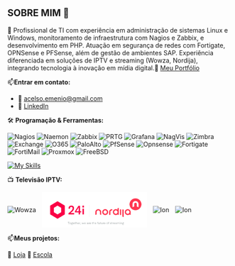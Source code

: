 ## SOBRE MIM 👋
🧠 Profissional de TI com experiência em administração de sistemas Linux e Windows, monitoramento de infraestrutura com Nagios e Zabbix, e desenvolvimento em PHP. 
Atuação em segurança de redes com Fortigate, OPNSense e PFSense, além de gestão de ambientes SAP. Experiência diferenciada em soluções de IPTV e streaming (Wowza, Nordija), 
integrando tecnologia à inovação em mídia digital.🔗 [Meu Portfólio](https://portugalgit.github.io/portfolio/)

📫**Entrar em contato:**
- 📧 [acelso.emenio@gmail.com](mailto:acelso.emenio@gmail.com)  
- 🔗 [LinkedIn](https://linkedin.com/in/afonso-c-272b3254)

🛠️ **Programação & Ferramentas:**

![Nagios](https://img.shields.io/badge/Nagios-monitoring-blue)
![Naemon](https://img.shields.io/badge/Naemon-monitoring-purple)
![Zabbix](https://img.shields.io/badge/Zabbix-monitoring-red)
![PRTG](https://img.shields.io/badge/PRTG-monitoring-DarkOliveGreen)
![Grafana](https://img.shields.io/badge/Grafana-monitoring-brown)
![NagVis](https://img.shields.io/badge/NagVis-monitoring-bronze)
![Zimbra](https://img.shields.io/badge/Zimbra-serverMail-pink)
![Exchange](https://img.shields.io/badge/Exchange-mail-cyan)
![O365](https://img.shields.io/badge/O365-mail-brown)
![PaloAlto](https://img.shields.io/badge/PaloAlto-firewall-yellow)
![PfSense](https://img.shields.io/badge/pfSense-firewall-orange)
![Opnsense](https://img.shields.io/badge/OPNsense-firewall-cyan)
![Fortigate](https://img.shields.io/badge/Fortigate-firewall-lightgrey)
![FortiMail](https://img.shields.io/badge/FortiMail-firewall-cyan)
![Proxmox](https://img.shields.io/badge/Proxmox-vms-green)
![FreeBSD](https://img.shields.io/badge/FreeBSD-unix-violet)

[![My Skills](https://skillicons.dev/icons?i=php,js,html,css,bootstrap,git,github,gitlab,bitbucket,aws,vscode,gmail,docker,nginx,debian,ubuntu,windows,linux,mysql)](https://skillicons.dev)

📺 **Televisão IPTV:**
<p>
  <img src="https://seekvectorlogo.net/wp-content/uploads/2019/09/wowza-media-systems-vector-logo.png" alt="Wowza" height="70" style="vertical-align: middle; margin-right: 10px;"/>
  <img src="https://raw.githubusercontent.com/portugalgit/portugalgit/main/nordi.png" alt="Nordija" height="80" style="vertical-align: middle; margin-right: 10px;"/>
  <img src="https://upload.wikimedia.org/wikipedia/commons/c/c4/Ion_Television_logo.svg" alt="Ion" height="80" style="vertical-align: middle; margin-right: 10px;"/>
  <img src="https://upload.wikimedia.org/wikipedia/commons/4/41/Google_TV_logo.svg" alt="Ion" height="60" style="vertical-align: middle;"/>   
</p>

📫**Meus projetos:**

🛒 [Loja](https://github.com/portugalgit/eshop) 🏫 [Escola](https://github.com/portugalgit/akival)










